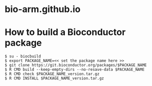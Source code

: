 # bio-arm.github.io


# How to build a Bioconductor package

    $ su - biocbuild
    $ export PACKAGE_NAME=<< set the package name here >>
    $ git clone https://git.bioconductor.org/packages/$PACKAGE_NAME
    $ R CMD build --keep-empty-dirs --no-resave-data $PACKAGE_NAME
    $ R CMD check $PACKAGE_NAME_version.tar.gz
    $ R CMD INSTALL $PACKAGE_NAME_version.tar.gz

